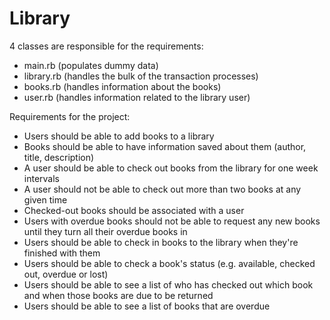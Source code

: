 Library
=======

4 classes are responsible for the requirements: 
 - main.rb (populates dummy data)
 - library.rb (handles the bulk of the transaction processes)
 - books.rb (handles information about the books)
 - user.rb (handles information related to the library user)

 Requirements for the project: 

- Users should be able to add books to a library
- Books should be able to have information saved about them (author, title, description)
- A user should be able to check out books from the library for one week intervals
- A user should not be able to check out more than two books at any given time
- Checked-out books should be associated with a user
- Users with overdue books should not be able to request any new books until they turn all their overdue books in
- Users should be able to check in books to the library when they're finished with them
- Users should be able to check a book's status (e.g. available, checked out, overdue or lost)
- Users should be able to see a list of who has checked out which book and when those books are due to be returned
- Users should be able to see a list of books that are overdue
